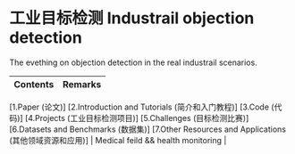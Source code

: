 # 工业目标检测 Industrail objection detection
The evething on objection detection in the real industrail scenarios.

| Contents | Remarks | 
|:-----:|:-----:|
[1.Paper (论文)]
[2.Introduction and Tutorials (简介和入门教程)]
[3.Code (代码)]
[4.Projects (工业目标检测项目)]
[5.Challenges (目标检测比赛)]
[6.Datasets and Benchmarks (数据集)]
[7.Other Resources and Applications (其他领域资源和应用)] | Medical feild && health monitoring |
